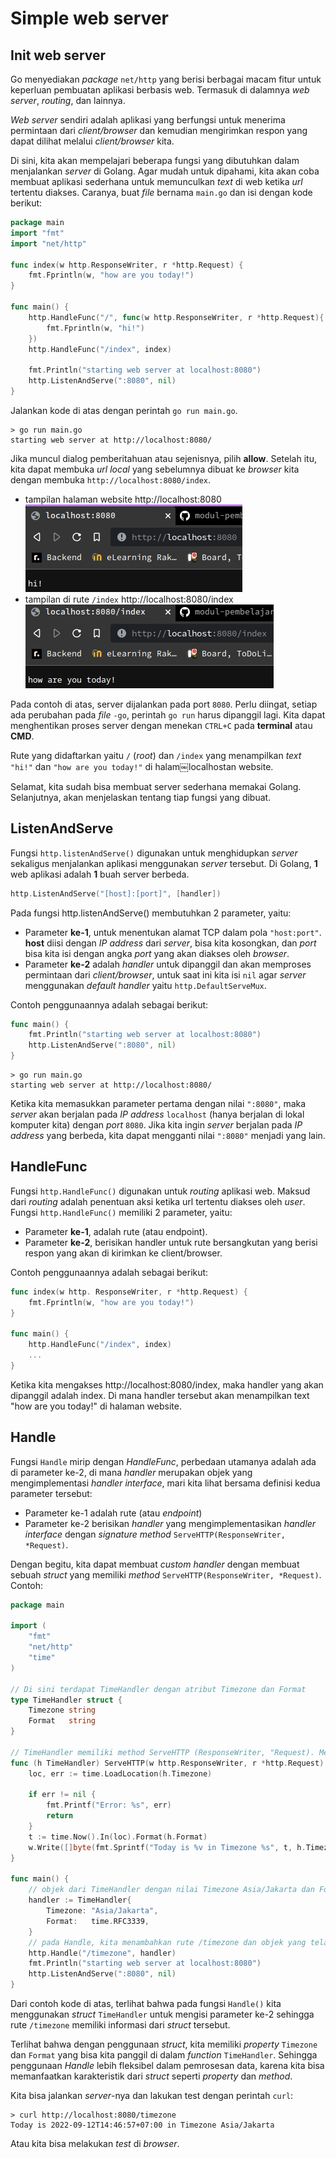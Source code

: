 # Simple web server


## Init web server
Go menyediakan *package* `net/http` yang berisi berbagai macam fitur untuk keperluan pembuatan aplikasi berbasis web. Termasuk di dalamnya *web server*, *routing*, dan lainnya.

*Web server* sendiri adalah aplikasi yang berfungsi untuk menerima permintaan dari *client/browser* dan kemudian mengirimkan respon yang dapat dilihat melalui *client/browser* kita.

Di sini, kita akan mempelajari beberapa fungsi yang dibutuhkan dalam menjalankan *server* di Golang. Agar mudah untuk dipahami, kita akan coba membuat aplikasi sederhana untuk memunculkan *text* di web ketika *url* tertentu diakses. Caranya, buat *file* bernama `main.go` dan isi dengan kode berikut:
```go
package main  
import "fmt"  
import "net/http"  

func index(w http.ResponseWriter, r *http.Request) {  
	fmt.Fprintln(w, "how are you today!")  
}  
  
func main() {  
	http.HandleFunc("/", func(w http.ResponseWriter, r *http.Request){  
		fmt.Fprintln(w, "hi!")  
	})  
	http.HandleFunc("/index", index)  
  
	fmt.Println("starting web server at localhost:8080")  
	http.ListenAndServe(":8080", nil)  
}
```

Jalankan kode di atas dengan perintah `go run main.go`.
```
> go run main.go
starting web server at http://localhost:8080/
```

Jika muncul dialog pemberitahuan atau sejenisnya, pilih **allow**. Setelah itu, kita dapat membuka *url local* yang sebelumnya dibuat ke *browser* kita dengan membuka `http://localhost:8080/index`.

* tampilan halaman website http://localhost:8080
  ![index](https://raw.githubusercontent.com/Ouroboros-Tech/modul-pembelajaran/Dasar-golang/image/Simple-web-server1.png)
* tampilan di rute `/index`   http://localhost:8080/index
![index](https://raw.githubusercontent.com/Ouroboros-Tech/modul-pembelajaran/Dasar-golang/image/Simple-web-server2.png)

Pada contoh di atas, server dijalankan pada port `8080`. Perlu diingat, setiap ada perubahan pada *file* `-go`, perintah `go run` harus dipanggil lagi. Kita dapat menghentikan proses server dengan menekan `CTRL+C` pada **terminal** atau **CMD**.

Rute yang didaftarkan yaitu `/` (*root*) dan `/index` yang menampilkan *text* `"hi!"` dan `"how are you today!"` di halam￼localhostan website.

Selamat, kita sudah bisa membuat server sederhana memakai Golang. Selanjutnya, akan menjelaskan tentang tiap fungsi yang dibuat.


## ListenAndServe
Fungsi `http.listenAndServe()` digunakan untuk menghidupkan *server* sekaligus menjalankan aplikasi menggunakan *server* tersebut. Di Golang, **1** web aplikasi adalah **1** buah server berbeda.
```go
http.ListenAndServe("[host]:[port]", [handler])
```

Pada fungsi http.listenAndServe() membutuhkan 2 parameter, yaitu:
* Parameter **ke-1**, untuk menentukan alamat TCP dalam pola `"host:port"`. **host** diisi dengan *IP address* dari *server*, bisa kita kosongkan, dan *port* bisa kita isi dengan angka *port* yang akan diakses oleh *browser*.
* Parameter **ke-2** adalah *handler* untuk dipanggil dan akan memproses permintaan dari *client/browser*, untuk saat ini kita isi `nil` agar *server* menggunakan *default handler* yaitu `http.DefaultServeMux`. 

Contoh penggunaannya adalah sebagai berikut:

```go
func main() {
	fmt.Println("starting web server at localhost:8080")
	http.ListenAndServe(":8080", nil)
}
```

```
> go run main.go
starting web server at http://localhost:8080/
```

Ketika kita memasukkan parameter pertama dengan nilai `":8080"`, maka *server* akan berjalan pada *IP address* `localhost` (hanya berjalan di lokal komputer kita) dengan *port* `8080`. Jika kita ingin *server* berjalan pada *IP address* yang berbeda, kita dapat mengganti nilai `":8080"` menjadi yang lain.


## HandleFunc
Fungsi `http.HandleFunc()` digunakan untuk *routing* aplikasi web. Maksud dari *routing* adalah penentuan aksi ketika url tertentu diakses oleh *user*. Fungsi `http.HandleFunc()` memiliki 2 parameter, yaitu:
* Parameter **ke-1**, adalah rute (atau endpoint).
* Parameter **ke-2**, berisikan handler untuk rute bersangkutan yang berisi respon yang akan di kirimkan ke client/browser.

Contoh penggunaannya adalah sebagai berikut:

```go
func index(w http. ResponseWriter, r *http.Request) {
	fmt.Fprintln(w, "how are you today!")
}

func main() {
	http.HandleFunc("/index", index)
	...
}
```

Ketika kita mengakses http://localhost:8080/index, maka handler yang akan dipanggil adalah index. Di mana handler tersebut akan menampilkan text "how are you today!" di halaman website.




## Handle
Fungsi `Handle` mirip dengan *HandleFunc*, perbedaan utamanya adalah ada di parameter ke-2, di mana *handler* merupakan objek yang mengimplementasi *handler interface*, mari kita lihat bersama definisi kedua parameter tersebut:
* Parameter ke-1 adalah rute (atau *endpoint*)
* Parameter ke-2 berisikan *handler* yang mengimplementasikan *handler interface* dengan *signature method* `ServeHTTP(ResponseWriter, *Request)`.

Dengan begitu, kita dapat membuat *custom handler* dengan membuat sebuah *struct* yang memiliki *method* `ServeHTTP(ResponseWriter, *Request)`. Contoh:
```go
package main

import (
	"fmt"
	"net/http"
	"time"
)

// Di sini terdapat TimeHandler dengan atribut Timezone dan Format
type TimeHandler struct {
	Timezone string
	Format   string
}

// TimeHandler memiliki method ServeHTTP (ResponseWriter, "Request). Method ini mencetak hari, tanggal,
func (h TimeHandler) ServeHTTP(w http.ResponseWriter, r *http.Request) {
	loc, err := time.LoadLocation(h.Timezone)

	if err != nil {
		fmt.Printf("Error: %s", err)
		return
	}
	t := time.Now().In(loc).Format(h.Format)
	w.Write([]byte(fmt.Sprintf("Today is %v in Timezone %s", t, h.Timezone)))
}

func main() {
	// objek dari TimeHandler dengan nilai Timezone Asia/Jakarta dan Format time. RFC3339
	handler := TimeHandler{
		Timezone: "Asia/Jakarta",
		Format:   time.RFC3339,
	}
	// pada Handle, kita menambahkan rute /timezone dan objek yang telah dibuat
	http.Handle("/timezone", handler)
	fmt.Println("starting web server at localhost:8080")
	http.ListenAndServe(":8080", nil)
}
```

Dari contoh kode di atas, terlihat bahwa pada fungsi `Handle()` kita menggunakan *struct* `TimeHandler` untuk mengisi parameter ke-2 sehingga rute `/timezone` memiliki informasi dari *struct* tersebut.

Terlihat bahwa dengan penggunaan *struct*, kita memiliki *property* `Timezone` dan `Format` yang bisa kita panggil di dalam *function* `TimeHandler`. Sehingga penggunaan *Handle* lebih fleksibel dalam pemrosesan data, karena kita bisa memanfaatkan karakteristik dari *struct* seperti *property* dan *method*. 

Kita bisa jalankan *server*-nya dan lakukan test dengan perintah `curl`:
```
> curl http://localhost:8080/timezone
Today is 2022-09-12T14:46:57+07:00 in Timezone Asia/Jakarta
```
Atau kita bisa melakukan *test* di *browser*.
